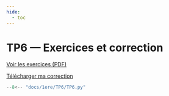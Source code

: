 ```yaml
---
hide:
  - toc
---
```


# TP6 — Exercices et correction

[Voir les exercices (PDF)](TP6/TP%20représentation%20graphique.pdf)

<a href="TP6/TP6.py" download>Télécharger ma correction</a>

```python linenums="1"
--8<-- "docs/1ere/TP6/TP6.py"
```

